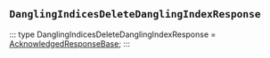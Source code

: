 ## `DanglingIndicesDeleteDanglingIndexResponse`
:::
type DanglingIndicesDeleteDanglingIndexResponse = [AcknowledgedResponseBase](./AcknowledgedResponseBase.md);
:::
